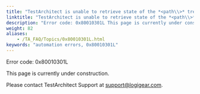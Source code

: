 ```yaml
--- 
title: "TestArchitect is unable to retrieve state of the *<path\\>* tree node in the *<controlName\\>* control, which resides in the *<windowName\\>* window."
linktitle: "TestArchitect is unable to retrieve state of the *<path\\>* tree node in the *<controlName\\>* control, which resides in the *<windowName\\>* window."
description: "Error code: 0x80010301L This page is currently under construction. Please contact TestArchitect Support at support@logigear.com ."
weight: 82
aliases: 
    - /TA_FAQ/Topics/0x80010301L.html
keywords: "automation errors, 0x80010301L"
---
```


Error code: 0x80010301L

This page is currently under construction.

Please contact TestArchitect Support at [support@logigear.com](mailto:support@logigear.com).




